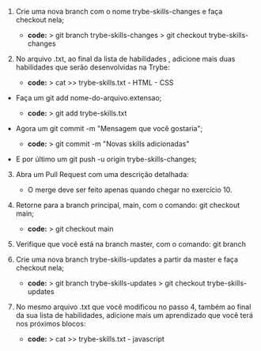 1. Crie uma nova branch com o nome trybe-skills-changes e faça checkout nela;
    * **code:** > git branch trybe-skills-changes
                > git checkout trybe-skills-changes

2. No arquivo .txt, ao final da lista de habilidades , adicione mais duas habilidades que serão desenvolvidas na Trybe:
    * **code:** > cat >> trybe-skills.txt
                - HTML
                - CSS

 * Faça um git add nome-do-arquivo.extensao;
    * **code:** > git add trybe-skills.txt 

 * Agora um git commit -m "Mensagem que você gostaria";
    * **code:** > git commit -m "Novas skills adicionadas"

 * E por último um git push -u origin trybe-skills-changes;

3. Abra um Pull Request com uma descrição detalhada:
    * O merge deve ser feito apenas quando chegar no exercício 10.

4. Retorne para a branch principal, main, com o comando: git checkout main;
    * **code:** > git checkout main

5. Verifique que você está na branch master, com o comando: git branch

6. Crie uma nova branch trybe-skills-updates a partir da master e faça checkout nela;
    * **code:** > git branch trybe-skills-updates
                > git checkout trybe-skills-updates

7. No mesmo arquivo .txt que você modificou no passo 4, também ao final da sua lista de habilidades, adicione mais um aprendizado que você terá nos próximos blocos:
    * **code:** > cat >> trybe-skills.txt 
                - javascript
